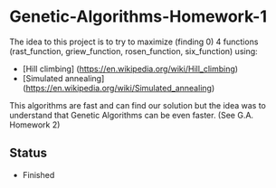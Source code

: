# Genetic-Algorithms-Homework-1
The idea to this project is to try to maximize (finding 0) 4 functions (rast_function, griew_function, rosen_function, six_function) using:
- [Hill climbing] (https://en.wikipedia.org/wiki/Hill_climbing)
- [Simulated annealing] (https://en.wikipedia.org/wiki/Simulated_annealing)

This algorithms are fast and can find our solution but the idea was to understand that Genetic Algorithms can be even faster. (See G.A. Homework 2)

## Status
- Finished
